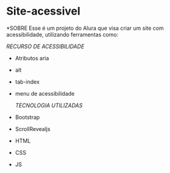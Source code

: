 # Site-acessivel
*SOBRE
Esse é um projeto do Alura que visa criar um site com acessibilidade, utilizando ferramentas como:



*RECURSO DE ACESSIBILIDADE*
- Atributos aria
- alt
- tab-index
- menu de acessibilidade

  *TECNOLOGIA UTILIZADAS*

- Bootstrap
- ScrollRevealjs
- HTML
- CSS
- JS
